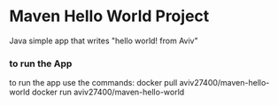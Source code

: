# Maven Hello World Project
Java simple app that writes "hello world! from Aviv"


### to run the App 
to run the app use the commands:
docker pull aviv27400/maven-hello-world
docker run aviv27400/maven-hello-world

